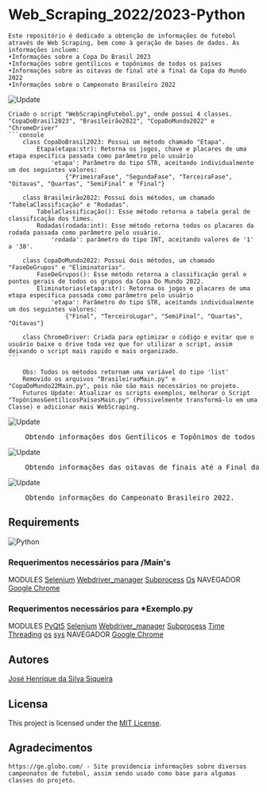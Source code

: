 # Web_Scraping_2022/2023-Python
    Este repositório é dedicado a obtenção de informações de futebol através de Web Scraping, bem como à geração de bases de dados. As informações incluem:
    •Informações sobre a Copa Do Brasil 2023
    •Informações sobre gentílicos e topônimos de todos os países
    •Informações sobre as oitavas de final até a final da Copa do Mundo 2022
    •Informações sobre o Campeonato Brasileiro 2022

![Update](https://img.shields.io/badge/update%20data-09%2F02%2F2023-brightgreen)

    Criado o script "WebScrapingFutebol.py", onde possui 4 classes. "CopaDoBrasil2023", "Brasileirão2022", "CopaDoMundo2022" e "ChromeDriver"
    ```console
        class CopaDoBrasil2023: Possui um método chamado "Etapa".
            Etapa(etapa:str): Retorna os jogos, chave e placares de uma etapa específica passada como parâmetro pelo usuário
                'etapa': Parâmetro do tipo STR, aceitando individualmente um dos seguintes valores:
                    {"PrimeiraFase", "SegundaFase", "TerceiraFase", "Oitavas", "Quartas", "SemiFinal" e "Final"}

        class Brasileirão2022: Possui dois métodos, um chamado "TabelaClassificação" e "Rodadas".
            TabelaClassificação(): Esse método retorna a tabela geral de classificação dos times.
            Rodadas(rodada:int): Esse método retorna todos os placares da rodada passada como parâmetro pelo usuário.
                'rodada': parâmetro do tipo INT, aceitando valores de '1' a '38'.

        class CopaDoMundo2022: Possui dois métodos, um chamado "FaseDeGrupos" e "Eliminatorias".
            FaseDeGrupos(): Esse método retorna a classificação geral e pontos gerais de todos os grupos da Copa Do Mundo 2022.
            Eliminatorias(etapa:str): Retorna os jogos e placares de uma etapa específica passada como parâmetro pelo usuário
                'etapa': Parâmetro do tipo STR, aceitando individualmente um dos seguintes valores:
                    {"Final", "TerceiroLugar", "SemiFinal", "Quartas", "Oitavas"}
        
        class ChromeDriver: Criada para optimizar o código e evitar que o usuário baixe o drive toda vez que for utilizar o script, assim deixando o script mais rapido e mais organizado.
    ```

        Obs: Todos os métodos retornam uma variável do tipo 'list'
        Removido os arquivos "BrasileiraoMain.py" e "CopaDoMundo22Main.py", pois não são mais necessários no projeto.
        Futuros Update: Atualizar os scripts exemplos, melhorar o Script "TopônimosGentílicosPaísesMain.py" (Possivelmente transformá-lo em uma Classe) e adicionar mais WebScraping.


![Update](https://img.shields.io/badge/update%20data-30%2F12%2F2022-brightgreen)
<pre>
    Obtendo informações dos Gentílicos e Topônimos de todos os Países
</pre>
![Update](https://img.shields.io/badge/update%20data-28%2F12%2F2022-brightgreen)
<pre>
    Obtendo informações das oitavas de finais até a Final da Copa do Mundo 2022.
</pre>
![Update](https://img.shields.io/badge/update%20data-22%2F12%2F2022-brightgreen)
<pre>
    Obtendo informações do Campeonato Brasileiro 2022.
</pre>

## Requirements
![Python](https://img.shields.io/badge/Python-v3.9-blue)

### Requerimentos necessários para /Main's
MODULES
    [Selenium](https://pypi.org/project/selenium/)
    [Webdriver_manager](https://pypi.org/project/webdriver-manager/)
    [Subprocess](https://docs.python.org/3/library/subprocess.html)
    [Os](https://docs.python.org/3/library/os.html)
NAVEGADOR
    [Google Chrome](https://www.google.com/intl/pt-BR/chrome/)

### Requerimentos necessários para *Exemplo.py
MODULES
    [PyQt5](https://pypi.org/project/PyQt5/)
    [Selenium](https://pypi.org/project/selenium/)
    [Webdriver_manager](https://pypi.org/project/webdriver-manager/)
    [Subprocess](https://docs.python.org/3/library/subprocess.html)
    [Time](https://docs.python.org/3/library/time.html)
    [Threading](https://docs.python.org/3/library/threading.html)
    [os](https://docs.python.org/3/library/os.html)
    [sys](https://docs.python.org/3/library/sys.html)
NAVEGADOR
    [Google Chrome](https://www.google.com/intl/pt-BR/chrome/)

## Autores
[José Henrique da Silva Siqueira](https://www.linkedin.com/in/jos%C3%A9-henrique-siqueira-852664218/)

## Licensa
   This project is licensed under the [MIT License](/LICENSE).

## Agradecimentos
    https://ge.globo.com/ - Site providencia informações sobre diversos campeonatos de futebol, assim sendo usado como base para algumas classes do projeto.